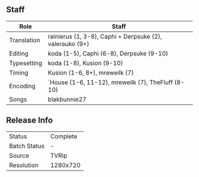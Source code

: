 ## Staff

| Role              | Staff                                                    |
|-------------------|----------------------------------------------------------|
| Translation       | rainierus (1, 3-8), Caphi + Derpsuke (2), valerauko (9+) |
| Editing           | koda (1-5), Caphi (6-8), Derpsuke (9-10)                 |
| Typesetting       | koda (1-8), Kusion (9-10)                                |
| Timing            | Kusion (1-6, 8+), mreweilk (7)                           |
| Encoding          | `House (1-6, 11-12), mreweilk (7), TheFluff (8-10)       |
| Songs             | blakbunnie27                                             |

## Release Info

|              |           |
|--------------|-----------|
| Status       | Complete  |
| Batch Status | -         |
| Source       | TVRip     |
| Resolution   | 1280x720  |
